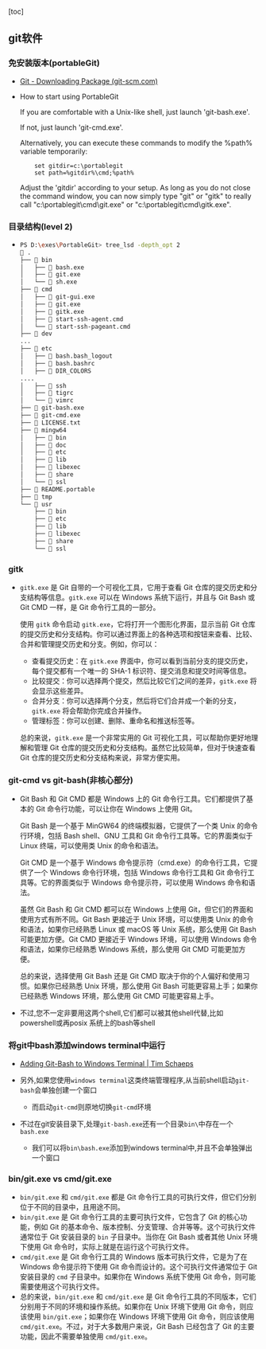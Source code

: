[toc]

## git软件

### 免安装版本(portableGit)

- [Git - Downloading Package (git-scm.com)](https://git-scm.com/download/win)

- How to start using PortableGit

  If you are comfortable with a Unix-like shell, just launch 'git-bash.exe'.

  If not, just launch 'git-cmd.exe'.

  Alternatively, you can execute these commands to modify the %path%
  variable temporarily:

          set gitdir=c:\portablegit
          set path=%gitdir%\cmd;%path%

  Adjust the 'gitdir' according to your setup.  As long as you do not
  close the command window, you can now simply type "git" or "gitk" to
  really call "c:\portablegit\cmd\git.exe" or "c:\portablegit\cmd\gitk.exe".

### 目录结构(level 2)

- ```bash
  PS D:\exes\PortableGit> tree_lsd -depth_opt 2
   .
  ├──  bin
  │   ├──  bash.exe
  │   ├──  git.exe
  │   └──  sh.exe
  ├──  cmd
  │   ├──  git-gui.exe
  │   ├──  git.exe
  │   ├──  gitk.exe
  │   ├──  start-ssh-agent.cmd
  │   └──  start-ssh-pageant.cmd
  ├──  dev
  ...
  ├──  etc
  │   ├──  bash.bash_logout
  │   ├──  bash.bashrc
  │   ├──  DIR_COLORS
  ....
  │   ├──  ssh
  │   ├──  tigrc
  │   └──  vimrc
  ├──  git-bash.exe
  ├──  git-cmd.exe
  ├──  LICENSE.txt
  ├──  mingw64
  │   ├──  bin
  │   ├──  doc
  │   ├──  etc
  │   ├──  lib
  │   ├──  libexec
  │   ├──  share
  │   └──  ssl
  ├──  README.portable
  ├──  tmp
  └──  usr
      ├──  bin
      ├──  etc
      ├──  lib
      ├──  libexec
      ├──  share
      └──  ssl
  ```

### gitk

- `gitk.exe` 是 Git 自带的一个可视化工具，它用于查看 Git 仓库的提交历史和分支结构等信息。`gitk.exe` 可以在 Windows 系统下运行，并且与 Git Bash 或 Git CMD 一样，是 Git 命令行工具的一部分。

  使用 `gitk` 命令启动 `gitk.exe`，它将打开一个图形化界面，显示当前 Git 仓库的提交历史和分支结构。你可以通过界面上的各种选项和按钮来查看、比较、合并和管理提交历史和分支。例如，你可以：

  - 查看提交历史：在 `gitk.exe` 界面中，你可以看到当前分支的提交历史，每个提交都有一个唯一的 SHA-1 标识符、提交消息和提交时间等信息。
  - 比较提交：你可以选择两个提交，然后比较它们之间的差异，`gitk.exe` 将会显示这些差异。
  - 合并分支：你可以选择两个分支，然后将它们合并成一个新的分支，`gitk.exe` 将会帮助你完成合并操作。
  - 管理标签：你可以创建、删除、重命名和推送标签等。

  总的来说，`gitk.exe` 是一个非常实用的 Git 可视化工具，可以帮助你更好地理解和管理 Git 仓库的提交历史和分支结构。虽然它比较简单，但对于快速查看 Git 仓库的提交历史和分支结构来说，非常方便实用。

### git-cmd vs git-bash(非核心部分)

- Git Bash 和 Git CMD 都是 Windows 上的 Git 命令行工具。它们都提供了基本的 Git 命令行功能，可以让你在 Windows 上使用 Git。

  Git Bash 是一个基于 MinGW64 的终端模拟器，它提供了一个类 Unix 的命令行环境，包括 Bash shell、GNU 工具和 Git 命令行工具等。它的界面类似于 Linux 终端，可以使用类 Unix 的命令和语法。

  Git CMD 是一个基于 Windows 命令提示符（cmd.exe）的命令行工具，它提供了一个 Windows 命令行环境，包括 Windows 命令行工具和 Git 命令行工具等。它的界面类似于 Windows 命令提示符，可以使用 Windows 命令和语法。

  虽然 Git Bash 和 Git CMD 都可以在 Windows 上使用 Git，但它们的界面和使用方式有所不同。Git Bash 更接近于 Unix 环境，可以使用类 Unix 的命令和语法，如果你已经熟悉 Linux 或 macOS 等 Unix 系统，那么使用 Git Bash 可能更加方便。Git CMD 更接近于 Windows 环境，可以使用 Windows 命令和语法，如果你已经熟悉 Windows 系统，那么使用 Git CMD 可能更加方便。

  总的来说，选择使用 Git Bash 还是 Git CMD 取决于你的个人偏好和使用习惯。如果你已经熟悉 Unix 环境，那么使用 Git Bash 可能更容易上手；如果你已经熟悉 Windows 环境，那么使用 Git CMD 可能更容易上手。

- 不过,您不一定非要用这两个shell,它们都可以被其他shell代替,比如powershell或再posix 系统上的bash等shell

### 将git中bash添加windows terminal中运行

- [Adding Git-Bash to Windows Terminal | Tim Schaeps](https://www.timschaeps.be/post/adding-git-bash-to-windows-terminal/)

- 另外,如果您使用`windows terminal`这类终端管理程序,从当前shell启动`git-bash`会单独创建一个窗口
  - 而启动`git-cmd`则原地切换`git-cmd`环境
- 不过在git安装目录下,处理`git-bash.exe`还有一个目录`bin\`中存在一个`bash.exe`
  - 我们可以将`bin\bash.exe`添加到windows terminal中,并且不会单独弹出一个窗口

### bin/git.exe vs cmd/git.exe

- `bin/git.exe` 和 `cmd/git.exe` 都是 Git 命令行工具的可执行文件，但它们分别位于不同的目录中，且用途不同。
- `bin/git.exe` 是 Git 命令行工具的主要可执行文件，它包含了 Git 的核心功能，例如 Git 的基本命令、版本控制、分支管理、合并等等。这个可执行文件通常位于 Git 安装目录的 `bin` 子目录中。当你在 Git Bash 或者其他 Unix 环境下使用 Git 命令时，实际上就是在运行这个可执行文件。
- `cmd/git.exe` 是 Git 命令行工具的 Windows 版本可执行文件，它是为了在 Windows 命令提示符下使用 Git 命令而设计的。这个可执行文件通常位于 Git 安装目录的 `cmd` 子目录中。如果你在 Windows 系统下使用 Git 命令，则可能需要使用这个可执行文件。
- 总的来说，`bin/git.exe` 和 `cmd/git.exe` 是 Git 命令行工具的不同版本，它们分别用于不同的环境和操作系统。如果你在 Unix 环境下使用 Git 命令，则应该使用 `bin/git.exe`；如果你在 Windows 环境下使用 Git 命令，则应该使用 `cmd/git.exe`。不过，对于大多数用户来说，Git Bash 已经包含了 Git 的主要功能，因此不需要单独使用 `cmd/git.exe`。
